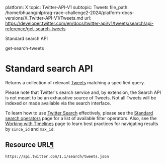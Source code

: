 platform: X
topic: Twitter-API-V1
subtopic: Tweets
file_path: /home/bhuang/nlp/rag-race-challenge2-2024/platform-docs-versions/X_Twitter-API-V1/Tweets.md
url: https://developer.twitter.com/en/docs/twitter-api/v1/tweets/search/api-reference/get-search-tweets

Standard search API

get-search-tweets

# Standard search API

Returns a collection of relevant [Tweets](https://developer.twitter.com/en/docs/tweets/data-dictionary/overview/tweet-object) matching a specified query.

Please note that Twitter's search service and, by extension, the Search API is not meant to be an exhaustive source of Tweets. Not all Tweets will be indexed or made available via the search interface.

To learn how to use [Twitter Search](https://twitter.com/search) effectively, please see the [Standard search operators](https://developer.twitter.com/en/docs/tweets/search/guides/standard-operators) page for a list of available filter operators. Also, see the [Working with Timelines](https://developer.twitter.com/en/docs/tweets/timelines/guides/working-with-timelines) page to learn best practices for navigating results by `since_id` and `max_id`.

## Resource URL[¶](#resource-url "Permalink to this headline")

`https://api.twitter.com/1.1/search/tweets.json`